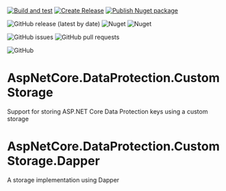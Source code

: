 [![Build and test](https://github.com/giammin/AspNetCore.DataProtection.CustomStorage/actions/workflows/build.yml/badge.svg)](https://github.com/giammin/AspNetCore.DataProtection.CustomStorage/actions/workflows/build.yml)
[![Create Release](https://github.com/giammin/AspNetCore.DataProtection.CustomStorage/actions/workflows/github-release.yml/badge.svg)](https://github.com/giammin/AspNetCore.DataProtection.CustomStorage/actions/workflows/github-release.yml)
[![Publish Nuget package](https://github.com/giammin/AspNetCore.DataProtection.CustomStorage/actions/workflows/nuget-publish.yml/badge.svg)](https://github.com/giammin/AspNetCore.DataProtection.CustomStorage/actions/workflows/nuget-publish.yml)

![GitHub release (latest by date)](https://img.shields.io/github/v/release/giammin/AspNetCore.DataProtection.CustomStorage)
![Nuget](https://img.shields.io/nuget/v/AspNetCore.DataProtection.CustomStorage)
![Nuget](https://img.shields.io/nuget/v/AspNetCore.DataProtection.CustomStorage.Dapper)

![GitHub issues](https://img.shields.io/github/issues/giammin/AspNetCore.DataProtection.CustomStorage)
![GitHub pull requests](https://img.shields.io/github/issues-pr-raw/giammin/AspNetCore.DataProtection.CustomStorage)

![GitHub](https://img.shields.io/github/license/giammin/AspNetCore.DataProtection.CustomStorage)

# AspNetCore.DataProtection.CustomStorage
Support for storing ASP.NET Core Data Protection keys using a custom storage

# AspNetCore.DataProtection.CustomStorage.Dapper
A storage implementation using Dapper
